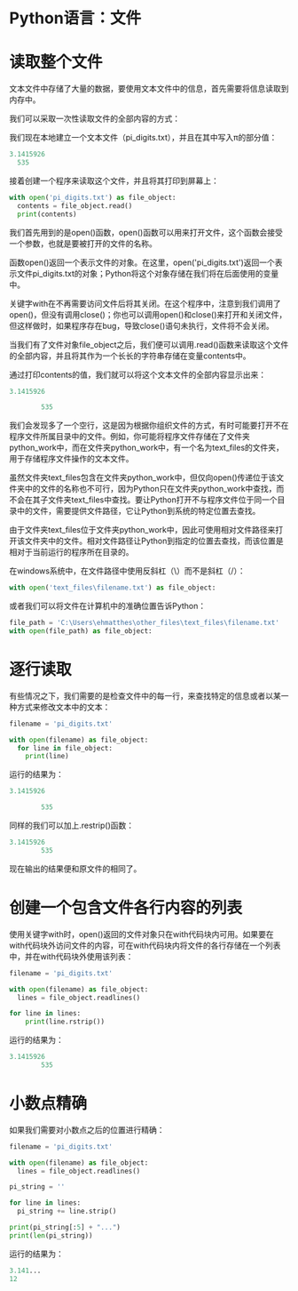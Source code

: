 # Python语言：文件

# 读取整个文件

文本文件中存储了大量的数据，要使用文本文件中的信息，首先需要将信息读取到内存中。

我们可以采取一次性读取文件的全部内容的方式：

我们现在本地建立一个文本文件（pi_digits.txt），并且在其中写入π的部分值：

```python
3.1415926
  535
```


接着创建一个程序来读取这个文件，并且将其打印到屏幕上：

```python
with open('pi_digits.txt') as file_object:
  contents = file_object.read()
  print(contents)
```


我们首先用到的是open()函数，open()函数可以用来打开文件，这个函数会接受一个参数，也就是要被打开的文件的名称。

函数open()返回一个表示文件的对象。在这里，open('pi_digits.txt')返回一个表示文件pi_digits.txt的对象；Python将这个对象存储在我们将在后面使用的变量中。

关键字with在不再需要访问文件后将其关闭。在这个程序中，注意到我们调用了open()，但没有调用close()；你也可以调用open()和close()来打开和关闭文件，但这样做时，如果程序存在bug，导致close()语句未执行，文件将不会关闭。

当我们有了文件对象file_object之后，我们便可以调用.read()函数来读取这个文件的全部内容，并且将其作为一个长长的字符串存储在变量contents中。

通过打印contents的值，我们就可以将这个文本文件的全部内容显示出来：

```python
3.1415926

        535
```


我们会发现多了一个空行，这是因为根据你组织文件的方式，有时可能要打开不在程序文件所属目录中的文件。例如，你可能将程序文件存储在了文件夹python_work中，而在文件夹python_work中，有一个名为text_files的文件夹，用于存储程序文件操作的文本文件。

虽然文件夹text_files包含在文件夹python_work中，但仅向open()传递位于该文件夹中的文件的名称也不可行，因为Python只在文件夹python_work中查找，而不会在其子文件夹text_files中查找。要让Python打开不与程序文件位于同一个目录中的文件，需要提供文件路径，它让Python到系统的特定位置去查找。

由于文件夹text_files位于文件夹python_work中，因此可使用相对文件路径来打开该文件夹中的文件。相对文件路径让Python到指定的位置去查找，而该位置是相对于当前运行的程序所在目录的。

在windows系统中，在文件路径中使用反斜杠（\）而不是斜杠（/）：

```python
with open('text_files\filename.txt') as file_object:
```


或者我们可以将文件在计算机中的准确位置告诉Python：

```python
file_path = 'C:\Users\ehmatthes\other_files\text_files\filename.txt'
with open(file_path) as file_object:
```


# 逐行读取

有些情况之下，我们需要的是检查文件中的每一行，来查找特定的信息或者以某一种方式来修改文本中的文本：

```python
filename = 'pi_digits.txt'

with open(filename) as file_object:
  for line in file_object:
    print(line)
```


运行的结果为：

```python
3.1415926

        535
```


同样的我们可以加上.restrip()函数：

```python
3.1415926
        535
```


现在输出的结果便和原文件的相同了。

# 创建一个包含文件各行内容的列表

使用关键字with时，open()返回的文件对象只在with代码块内可用。如果要在with代码块外访问文件的内容，可在with代码块内将文件的各行存储在一个列表中，并在with代码块外使用该列表：

```python
filename = 'pi_digits.txt'

with open(filename) as file_object:
  lines = file_object.readlines()

for line in lines:
    print(line.rstrip())
```


运行的结果为：

```python
3.1415926
        535
```


# 小数点精确

如果我们需要对小数点之后的位置进行精确：

```python
filename = 'pi_digits.txt'

with open(filename) as file_object:
  lines = file_object.readlines()

pi_string = ''

for line in lines:
  pi_string += line.strip()

print(pi_string[:5] + "...")
print(len(pi_string))
```


运行的结果为：

```python
3.141...
12
```


